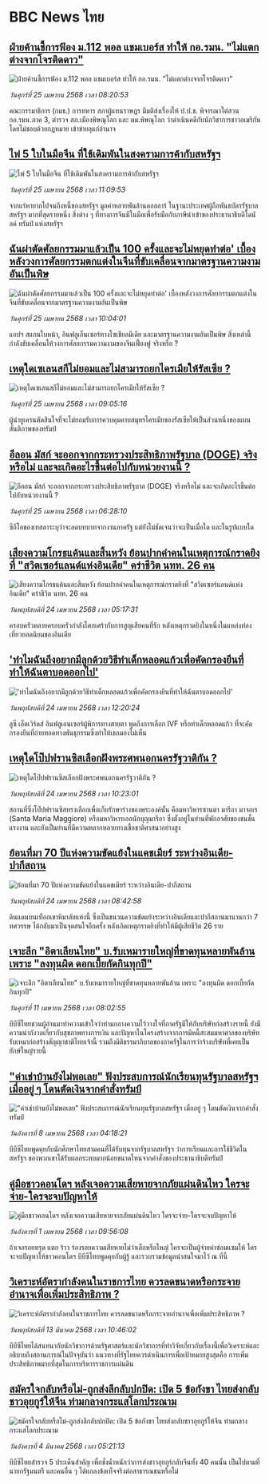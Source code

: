 # BBC News ไทย## [ฝ่ายค้านชี้การฟ้อง ม.112 พอล แชมเบอร์ส ทำให้ กอ.รมน. "ไม่แตกต่างจากโจรติดดาว"](https://www.bbc.com/thai/articles/cz9501jpdl7o?at_campaign=githubrss)![ฝ่ายค้านชี้การฟ้อง ม.112 พอล แชมเบอร์ส ทำให้ กอ.รมน. "ไม่แตกต่างจากโจรติดดาว"](https://ichef.bbci.co.uk/ace/standard/240/cpsprodpb/a979/live/274e0e40-21a6-11f0-a5b0-73b99e608e44.jpg)_วันศุกร์ที่ 25 เมษายน 2568 เวลา 08:20:53_คณะกรรมาธิการ (กมธ.) การทหาร สภาผู้แทนราษฎร มีมติส่งเรื่องให้ ป.ป.ช. พิจารณาใต่สวน กอ.รมน.ภาค 3, ตำรวจ สภ.เมืองพิษณุโลก และ ตม.พิษณุโลก ว่าดำเนินคดีกับนักวิชาการชาวอเมริกันโดยไม่ชอบด้วยกฎหมาย เข้าข่ายลุแก่อำนาจ## [ไพ่ 5 ใบในมือจีน ที่ใช้เดิมพันในสงครามการค้ากับสหรัฐฯ](https://www.bbc.com/thai/articles/ceqrv8qd3gqo?at_campaign=githubrss)![ไพ่ 5 ใบในมือจีน ที่ใช้เดิมพันในสงครามการค้ากับสหรัฐฯ](https://ichef.bbci.co.uk/ace/standard/240/cpsprodpb/f017/live/1a4c4200-1f2d-11f0-9612-0d839e1e9bdc.jpg)_วันศุกร์ที่ 25 เมษายน 2568 เวลา 11:09:53_จากแร่หายากไปจนถึงหนี้ของสหรัฐฯ มูลค่าหลายพันล้านดอลลาร์ ในฐานะประเทศผู้ถือพันธบัตรรัฐบาลสหรัฐฯ มากที่สุดรายหนึ่ง สิ่งต่าง ๆ ที่ทางการจีนมีในมือเพื่อรับมือกับภาษีนำเข้าของประธานาธิบดีโดนัลด์ ทรัมป์ แห่งสหรัฐฯ## [ฉันผ่าตัดศัลยกรรมมาแล้วเป็น 100 ครั้งและจะไม่หยุดทำต่อ' เบื้องหลังวงการศัลยกรรมตกแต่งในจีนที่ขับเคลื่อนจากมาตรฐานความงามอันเป็นพิษ](https://www.bbc.com/thai/articles/cy8egklxzkro?at_campaign=githubrss)![ฉันผ่าตัดศัลยกรรมมาแล้วเป็น 100 ครั้งและจะไม่หยุดทำต่อ' เบื้องหลังวงการศัลยกรรมตกแต่งในจีนที่ขับเคลื่อนจากมาตรฐานความงามอันเป็นพิษ](https://ichef.bbci.co.uk/ace/standard/240/cpsprodpb/4e59/live/f028c660-1fae-11f0-9d20-8973c0f1e1c2.jpg)_วันศุกร์ที่ 25 เมษายน 2568 เวลา 10:04:01_แอปฯ สแกนใบหน้า, อินฟลูเอ็นเซอร์ทางโซเชียลมีเดีย และมาตรฐานความงามอันเป็นพิษ สิ่งเหล่านี้กำลังขับเคลื่อนให้วงการศัลยกรรมความงามของจีนเฟื่องฟู จริงหรือ ?## [เหตุใดเซเลนสกีไม่ยอมและไม่สามารถยกไครเมียให้รัสเซีย ? ](https://www.bbc.com/thai/articles/c0r5x05reqwo?at_campaign=githubrss)![เหตุใดเซเลนสกีไม่ยอมและไม่สามารถยกไครเมียให้รัสเซีย ? ](https://ichef.bbci.co.uk/ace/standard/240/cpsprodpb/bce0/live/12ec20e0-2115-11f0-8c58-0f3e2186d95e.jpg)_วันศุกร์ที่ 25 เมษายน 2568 เวลา 09:05:16_ผู้นำยูเครนตัดสินใจที่จะไม่ยอมรับการควบคุมคาบสมุทรไครเมียของรัสเซียให้เป็นส่วนหนึ่งของแผนสันติภาพของทรัมป์## [อีลอน มัสก์ จะออกจากกระทรวงประสิทธิภาพรัฐบาล (DOGE) จริงหรือไม่ และจะเกิดอะไรขึ้นต่อไปกับหน่วยงานนี้ ?](https://www.bbc.com/thai/articles/c93g7k0k7kwo?at_campaign=githubrss)![อีลอน มัสก์ จะออกจากกระทรวงประสิทธิภาพรัฐบาล (DOGE) จริงหรือไม่ และจะเกิดอะไรขึ้นต่อไปกับหน่วยงานนี้ ?](https://ichef.bbci.co.uk/ace/standard/240/cpsprodpb/bdbc/live/2d942c60-2149-11f0-87da-a18952343483.jpg)_วันศุกร์ที่ 25 เมษายน 2568 เวลา 06:28:10_ซีอีโอของเทสลาระบุว่าจะลดบทบาทจากงานภาครัฐ แต่ยังไม่ชัดเจนว่าจะเป็นเมื่อใด และในรูปแบบใด## [เสียงความโกรธแค้นและสิ้นหวัง ย้อนปากคำคนในเหตุการณ์กราดยิงที่ "สวิตเซอร์แลนด์แห่งอินเดีย" คร่าชีวิต นทท. 26 คน](https://www.bbc.com/thai/articles/cj0zd3yp358o?at_campaign=githubrss)![เสียงความโกรธแค้นและสิ้นหวัง ย้อนปากคำคนในเหตุการณ์กราดยิงที่ "สวิตเซอร์แลนด์แห่งอินเดีย" คร่าชีวิต นทท. 26 คน](https://ichef.bbci.co.uk/ace/standard/240/cpsprodpb/af49/live/637c5ed0-206b-11f0-9060-674316cb3a1f.jpg)_วันพฤหัสบดีที่ 24 เมษายน 2568 เวลา 05:17:31_ครอบครัวหลายครอบครัวกำลังโศกเศร้ากับการสูญเสียคนที่รัก หลังเหตุกราดยิงในหนึ่งในแหล่งท่องเที่ยวยอดนิยมของอินเดีย## ['ทำไมฉันถึงอยากมีลูกด้วยวิธีทำเด็กหลอดแก้วเพื่อคัดกรองยีนที่ทำให้ฉันตาบอดออกไป'](https://www.bbc.com/thai/articles/c3ev0d2vpvgo?at_campaign=githubrss)!['ทำไมฉันถึงอยากมีลูกด้วยวิธีทำเด็กหลอดแก้วเพื่อคัดกรองยีนที่ทำให้ฉันตาบอดออกไป'](https://ichef.bbci.co.uk/ace/standard/240/cpsprodpb/491e/live/1b4d5680-1ac8-11f0-8a1e-3ff815141b98.jpg)_วันพฤหัสบดีที่ 24 เมษายน 2568 เวลา 12:20:24_ลูซี เอ็ดเวิร์ดส์ อินฟลูเอนเซอร์ผู้พิการทางสายตา พูดถึงการเลือก IVF หรือทำเด็กหลอดแก้ว ที่จะคัดกรองยีนที่ถ่ายทอดทางพันธุกรรมซึ่งทำให้เธอมองไม่เห็น## [เหตุใดโป๊ปฟรานซิสเลือกฝังพระศพนอกนครรัฐวาติกัน ?](https://www.bbc.com/thai/articles/cg5qn5l7247o?at_campaign=githubrss)![เหตุใดโป๊ปฟรานซิสเลือกฝังพระศพนอกนครรัฐวาติกัน ?](https://ichef.bbci.co.uk/ace/standard/240/cpsprodpb/7234/live/1d1a3830-1fb3-11f0-9060-674316cb3a1f.jpg)_วันพฤหัสบดีที่ 24 เมษายน 2568 เวลา 10:23:01_สถานที่ซึ่งโป๊ปฟรานซิสทรงเลือกเพื่อเก็บรักษาร่างของพระองค์นั้น คือมหาวิหารซานตา มารีอา มาจอเร (Santa Maria Maggiore) หรือมหาวิหารเอกนักบุญมารีอา ซึ่งตั้งอยู่ในย่านที่พักอาศัยของชนชั้นแรงงาน และยังเป็นย่านที่มีความหลากหลายทางเชื้อชาติศาสนาอย่างสูง## [ย้อนที่มา 70 ปีแห่งความขัดแย้งในแคชเมียร์ ระหว่างอินเดีย-ปากีสถาน](https://www.bbc.com/thai/articles/c3dkz3r0302o?at_campaign=githubrss)![ย้อนที่มา 70 ปีแห่งความขัดแย้งในแคชเมียร์ ระหว่างอินเดีย-ปากีสถาน](https://ichef.bbci.co.uk/ace/standard/240/cpsprodpb/b9b3/live/47c401b0-206c-11f0-8c2e-77498b1ce297.jpg)_วันพฤหัสบดีที่ 24 เมษายน 2568 เวลา 08:42:58_ดินแดนบนเทือกเขาหิมาลัยแห่งนี้ ซึ่งเป็นชนวนความขัดแย้งระหว่างอินเดียและปากีสถานมานานกว่า 7 ทศวรรษ ได้กลับมาเป็นจุดสนใจอีกครั้ง หลังเกิดเหตุกราดยิงที่ทำให้มีผู้เสียชีวิต 26 ราย## [เจาะลึก "อิตาเลียนไทย" บ.รับเหมารายใหญ่ที่ขาดทุนหลายพันล้าน เพราะ "ลงทุนผิด ดอกเบี้ยกัดกินทุกปี"](https://www.bbc.com/thai/articles/cvgppjnr238o?at_campaign=githubrss)![เจาะลึก "อิตาเลียนไทย" บ.รับเหมารายใหญ่ที่ขาดทุนหลายพันล้าน เพราะ "ลงทุนผิด ดอกเบี้ยกัดกินทุกปี"](https://ichef.bbci.co.uk/ace/standard/240/cpsprodpb/15d4/live/189dd5a0-15e0-11f0-a455-cf1d5f751d2f.jpg)_วันศุกร์ที่ 11 เมษายน 2568 เวลา 08:02:55_บีบีซีไทยชวนผู้อ่านมาทำความเข้าใจว่าท่ามกลางความไว้วางใจที่ภาครัฐมีให้กับบริษัทก่อสร้างรายนี้ ยังมีความน่ากังวลเกี่ยวกับสุขภาพทางการเงิน และปัญหาในโครงสร้างจากการมีหนี้สะสมมหาศาลของบริษัทรับเหมาก่อสร้างสัญญาชาติไทยเจ้านี้ รวมถึงมิติธรรมาภิบาลของภาครัฐในการว่าจ้างบริษัทที่เคยเป็นยักษ์ใหญ่รายนี้## ["ค่าเช่าบ้านยังไม่พอเลย" ฟังประสบการณ์นักเรียนทุนรัฐบาลสหรัฐฯ เมื่ออยู่ ๆ โดนตัดเงินจากคำสั่งทรัมป์](https://www.bbc.com/thai/articles/cewkjr8yny8o?at_campaign=githubrss)!["ค่าเช่าบ้านยังไม่พอเลย" ฟังประสบการณ์นักเรียนทุนรัฐบาลสหรัฐฯ เมื่ออยู่ ๆ โดนตัดเงินจากคำสั่งทรัมป์](https://ichef.bbci.co.uk/ace/standard/240/cpsprodpb/8497/live/99a530e0-066c-11f0-88b7-5556e7b55c5e.jpg)_วันอังคารที่ 8 เมษายน 2568 เวลา 04:18:21_บีบีซีไทยพูดคุยกับนักศึกษาไทยสามคนที่ได้รับทุนจากรัฐบาลสหรัฐฯ ว่าการเรียนและการใช้ชีวิตในสหรัฐฯ ของพวกเขาได้รับผลกระทบมากน้อยขนาดไหนจากคำสั่งของประธานาธิบดีทรัมป์## [คู่มือชาวคอนโดฯ หลังเจอความเสียหายจากภัยแผ่นดินไหว ใครจะจ่าย-ใครจะจบปัญหาให้](https://www.bbc.com/thai/articles/c807rxp8lxpo?at_campaign=githubrss)![คู่มือชาวคอนโดฯ หลังเจอความเสียหายจากภัยแผ่นดินไหว ใครจะจ่าย-ใครจะจบปัญหาให้](https://ichef.bbci.co.uk/ace/standard/240/cpsprodpb/3cdd/live/100dc880-0edf-11f0-b234-07dc7691c360.jpg)_วันอังคารที่ 1 เมษายน 2568 เวลา 09:56:08_ถ้าเจอรอยทรุด แตก ร้าว ร่องรอยความเสียหายไม่ว่าเล็กหรือใหญ่ ใครจะเป็นผู้จ่ายค่าซ่อมแซมให้ ใครจะจบปัญหาให้ชาวคอนโดฯ บีบีซีไทยพูดคุยกับผู้รู้ และรวบรวมข้อมูลน่าสนใจมาไว้ ณ ที่นี้## [วิเคราะห์อัตรากำลังคนในราชการไทย ควรลดขนาดหรือกระจายอำนาจเพื่อเพิ่มประสิทธิภาพ ?](https://www.bbc.com/thai/articles/cy87y5j2jlyo?at_campaign=githubrss)![วิเคราะห์อัตรากำลังคนในราชการไทย ควรลดขนาดหรือกระจายอำนาจเพื่อเพิ่มประสิทธิภาพ ?](https://ichef.bbci.co.uk/ace/standard/240/cpsprodpb/c537/live/2f428220-ffeb-11ef-89b8-6f8a578323da.jpg)_วันพฤหัสบดีที่ 13 มีนาคม 2568 เวลา 10:46:02_บีบีซีไทยได้สนทนากับนักวิชาการด้านรัฐศาสตร์และนักวิชาการที่ทำวิจัยเกี่ยวกับเรื่องนี้เพื่อวิเคราะห์และอธิบายถึงสถานการณ์ในปัจจุบันว่า แนวทางที่รัฐไทยควรดำเนินการเพื่อเป้าหมายสูงสุดคือ การเพิ่มประสิทธิภาพมากที่สุดในการบริหารราชการแผ่นดิน## [สมัครใจกลับหรือไม่-ถูกส่งลึกลับปกปิด: เปิด 5 ข้อกังขา ไทยส่งกลับชาวอุยกูร์ให้จีน ท่ามกลางกระแสโลกประณาม](https://www.bbc.com/thai/articles/cj677j4r6jno?at_campaign=githubrss)![สมัครใจกลับหรือไม่-ถูกส่งลึกลับปกปิด: เปิด 5 ข้อกังขา ไทยส่งกลับชาวอุยกูร์ให้จีน ท่ามกลางกระแสโลกประณาม](https://ichef.bbci.co.uk/ace/standard/240/cpsprodpb/b503/live/bfb85050-f5c3-11ef-97ab-abb74cabf06c.jpg)_วันอังคารที่ 4 มีนาคม 2568 เวลา 05:21:13_บีบีซีไทยสำรวจ 5 ประเด็นสำคัญ เพื่อชั่งน้ำหนักว่าการส่งชาวอุยกูร์กลับจีนทั้ง 40 คนนั้น เป็นไปตามที่นายกรัฐมนตรี และคนอื่น ๆ ได้แถลงข้อเท็จจริงต่อสาธารณชนหรือไม่